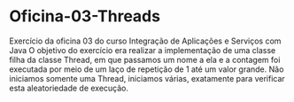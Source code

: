 # Oficina-03-Threads
Exercício da oficina 03 do curso Integração de Aplicações e Serviços com Java
O objetivo do exercício era realizar a implementação de uma classe filha da classe Thread, em que passamos um nome a ela e a contagem foi executada por meio de um laço de repetição de 1 até um valor grande. Não iniciamos somente uma Thread, iniciamos várias, exatamente para verificar esta aleatoriedade de execução.
